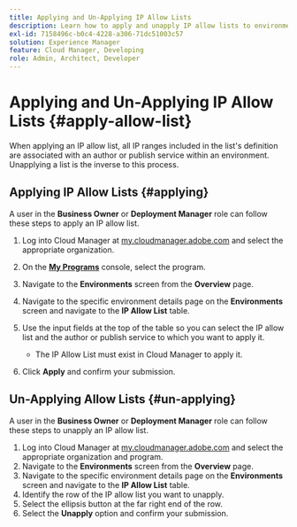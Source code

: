 ```yaml
---
title: Applying and Un-Applying IP Allow Lists 
description: Learn how to apply and unapply IP allow lists to environments.
exl-id: 7158496c-b0c4-4228-a306-71dc51003c57
solution: Experience Manager
feature: Cloud Manager, Developing
role: Admin, Architect, Developer
---
```


# Applying and Un-Applying IP Allow Lists {#apply-allow-list}

When applying an IP allow list, all IP ranges included in the list's definition are associated with an author or publish service within an environment. Unapplying a list is the inverse to this process.

## Applying IP Allow Lists {#applying}

A user in the **Business Owner** or **Deployment Manager** role can follow these steps to apply an IP allow list.

1. Log into Cloud Manager at [my.cloudmanager.adobe.com](https://my.cloudmanager.adobe.com/) and select the appropriate organization.

1. On the **[My Programs](/help/implementing/cloud-manager/navigation.md#my-programs)** console, select the program.
1. Navigate to the **Environments** screen from the **Overview** page.
1. Navigate to the specific environment details page on the **Environments** screen and navigate to the **IP Allow List** table.
1. Use the input fields at the top of the table so you can select the IP allow list and the author or publish service to which you want to apply it.
   * The IP Allow List must exist in Cloud Manager to apply it.
1. Click **Apply** and confirm your submission.

## Un-Applying Allow Lists {#un-applying}

A user in the **Business Owner** or **Deployment Manager** role can follow these steps to unapply an IP allow list.

1. Log into Cloud Manager at [my.cloudmanager.adobe.com](https://my.cloudmanager.adobe.com/) and select the appropriate organization and program.
1. Navigate to the **Environments** screen from the **Overview** page.
1. Navigate to the specific environment details page on the **Environments** screen and navigate to the **IP Allow List** table.
1. Identify the row of the IP allow list you want to unapply.
1. Select the ellipsis button at the far right end of the row.
1. Select the **Unapply** option and confirm your submission.
